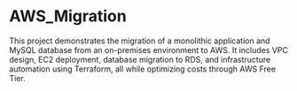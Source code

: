 # AWS_Migration
This project demonstrates the migration of a monolithic application and MySQL database from an on-premises environment to AWS. It includes VPC design, EC2 deployment, database migration to RDS, and infrastructure automation using Terraform, all while optimizing costs through AWS Free Tier.
